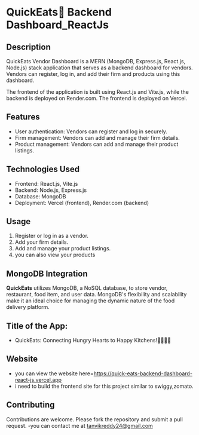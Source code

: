 # QuickEats🍜 Backend Dashboard_ReactJs

## Description

QuickEats Vendor Dashboard is a MERN (MongoDB, Express.js, React.js, Node.js) stack application that serves as a backend dashboard for vendors. Vendors can register, log in, and add their firm and products using this dashboard.

The frontend of the application is built using React.js and Vite.js, while the backend is deployed on Render.com. The frontend is deployed on Vercel.

## Features

- User authentication: Vendors can register and log in securely.
- Firm management: Vendors can add and manage their firm details.
- Product management: Vendors can add and manage their product listings.

## Technologies Used

- Frontend: React.js, Vite.js
- Backend: Node.js, Express.js
- Database: MongoDB
- Deployment: Vercel (frontend), Render.com (backend)


## Usage

1. Register or log in as a vendor.
2. Add your firm details.
3. Add and manage your product listings.
4. you can also view your products

## MongoDB Integration

**QuickEats** utilizes MongoDB, a NoSQL database, to store vendor, restaurant, food item, and user data. MongoDB's flexibility and scalability make it an ideal choice for managing the dynamic nature of the food delivery platform.

## Title of the App:
- QuickEats: Connecting Hungry Hearts to Happy Kitchens!🍜🍝🍔🍕


## Website
- you can view the website here=https://quick-eats-backend-dashboard-react-js.vercel.app
- i need to build the frontend site for this project  similar to swiggy,zomato.

## Contributing

Contributions are welcome. Please fork the repository and submit a pull request.
-you can contact me at tanvikreddy24@gmail.com



